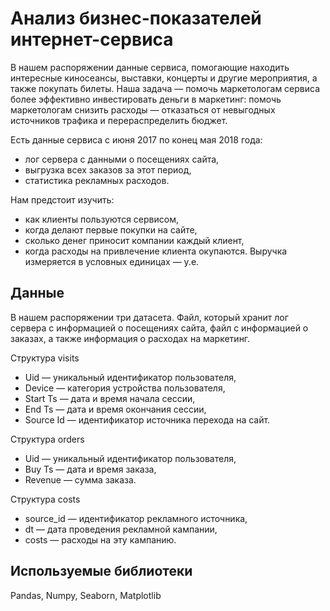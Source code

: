 # Анализ бизнес-показателей интернет-сервиса 

В нашем распоряжении данные сервиса, помогающие находить интересные киносеансы, выставки, концерты и другие мероприятия, а также покупать билеты. Наша задача — помочь маркетологам сервиса более эффективно инвестировать деньги в маркетинг: помочь маркетологам снизить расходы — отказаться от невыгодных источников трафика и перераспределить бюджет.

Есть данные сервиса с июня 2017 по конец мая 2018 года:
-	лог сервера с данными о посещениях сайта,
-	выгрузка всех заказов за этот период,
-	статистика рекламных расходов.

Нам предстоит изучить:
-	как клиенты пользуются сервисом,
-	когда делают первые покупки на сайте,
-	сколько денег приносит компании каждый клиент,
-	когда расходы на привлечение клиента окупаются.
Выручка измеряется в условных единицах — у.е.

## Данные 
В нашем распоряжении три датасета. Файл, который хранит лог сервера с информацией о посещениях сайта, файл с информацией о заказах, а также информация о расходах на маркетинг.

Структура visits
- Uid — уникальный идентификатор пользователя,
- Device — категория устройства пользователя,
- Start Ts — дата и время начала сессии,
- End Ts — дата и время окончания сессии,
- Source Id — идентификатор источника перехода на сайт.

Структура orders
- Uid — уникальный идентификатор пользователя,
- Buy Ts — дата и время заказа,
- Revenue — сумма заказа.

Структура costs
- source_id — идентификатор рекламного источника,
- dt — дата проведения рекламной кампании,
- costs — расходы на эту кампанию.

## Используемые библиотеки
Pandas, Numpy, Seaborn, Matplotlib
